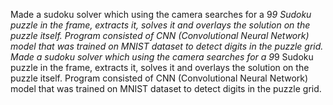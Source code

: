 Made a sudoku solver which using the camera searches for a 9*9 Sudoku puzzle in the frame, extracts it, solves it and overlays the solution on the puzzle itself.
Program consisted of CNN (Convolutional Neural Network) model that was trained on MNIST dataset to detect digits in the puzzle grid.
Made a sudoku solver which using the camera searches for a 9*9 Sudoku puzzle in the frame, extracts it, solves it and overlays the solution on the puzzle itself.
Program consisted of CNN (Convolutional Neural Network) model that was trained on MNIST dataset to detect digits in the puzzle grid.
